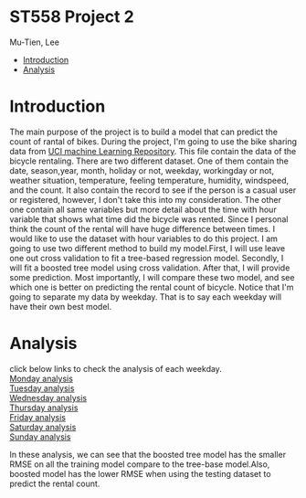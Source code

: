 ST558 Project 2
================
Mu-Tien, Lee

-   [Introduction](#introduction)
-   [Analysis](#analysis)

Introduction
============

The main purpose of the project is to build a model that can predict the count of rantal of bikes.
During the project, I'm going to use the bike sharing data from [UCI machine Learning Repository](https://archive.ics.uci.edu/ml/datasets/Bike+Sharing+Dataset). This file contain the data of the bicycle rentaling. There are two different dataset. One of them contain the date, season,year, month, holiday or not, weekday, workingday or not, weather situation, temperature, feeling temperature, humidity, windspeed, and the count. It also contain the record to see if the person is a casual user or registered, however, I don't take this into my consideration. The other one contain all same variables but more detail about the time with hour variable that shows what time did the bicycle was rented. Since I personal think the count of the rental will have huge difference between times. I would like to use the dataset with hour variables to do this project.
I am going to use two different method to build my model.First, I will use leave one out cross validation to fit a tree-based regression model. Secondly, I will fit a boosted tree model using cross validation. After that, I will provide some prediction. Most importantly, I will compare these two model, and see which one is better on predicting the rental count of bicycle. Notice that I'm going to separate my data by weekday. That is to say each weekday will have their own best model.

Analysis
========
click below links to check the analysis of each weekday.\
[Monday analysis](ST558_project2_Monday.md)\
[Tuesday analysis](Tuesday.md)\
[Wednesday analysis](Wednesday.md)\
[Thursday analysis](Thursday.md)\
[Friday analysis](Friday.md)\
[Saturday analysis](Saturday.md)\
[Sunday analysis](Sunday.md)

In these analysis, we can see that the boosted tree model has the smaller RMSE on all the training model compare to the tree-base model.Also, boosted model has the lower RMSE when using the testing dataset to predict the rental count.

